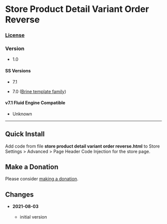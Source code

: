 # Store Product Detail Variant Order Reverse

### [License][99]

### Version

  * 1.0

#### SS Versions

  * 7.1

  * 7.0 ([Brine template family](https://support.squarespace.com/hc/en-us/articles/212512738-Brine-template-family))

#### v7.1 Fluid Engine Compatible

  * Unknown

---

## Quick Install

Add code from file **store product detail variant order reverse.html** to Store
Settings > Advanced > Page Header Code Injection for the store page.

## Make a Donation

Please consider [making a donation](https://github.com/tomsWebConsulting/twcsl#make-a-donation).

## Changes

<!-- * **2021-08-03**
<br><br>
  * added support for v7.0 Brine template family and Adirondack template
  * bumped version to 1.1
  <br><br -->
* **2021-08-03**
<br><br>
  * initial version

[99]: https://github.com/tomsWebConsulting/twcsl/blob/main/LICENSE.txt#L1
